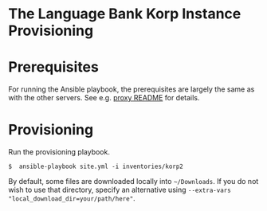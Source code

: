 # The Language Bank Korp Instance Provisioning

# Prerequisites

For running the Ansible playbook, the prerequisites are largely the same as
with the other servers. See e.g. [proxy README](../kielipankki-proxy/README.md)
for details.


# Provisioning

Run the provisioning playbook.

`$  ansible-playbook site.yml -i inventories/korp2`

By default, some files are downloaded locally into `~/Downloads`. If you do not
wish to use that directory, specify an alternative using `--extra-vars
"local_download_dir=your/path/here"`.
